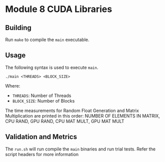 # Module 8 CUDA Libraries

## Building
Run `make` to compile the `main` executable.

## Usage
The following syntax is used to execute `main`.
```
./main <THREADS> <BLOCK_SIZE>
```
Where:
- `THREADS`: Number of Threads
- `BLOCK_SIZE`: Number of Blocks

The time measurements for Random Float Generation and Matrix Multiplication are printed in this order:
NUMBER OF ELEMENTS IN MATRIX, CPU RAND, GPU RAND, CPU MAT MULT, GPU MAT MULT

## Validation and Metrics
The `run.sh` will run compile the `main` binaries and run trial tests.
Refer the script headers for more information